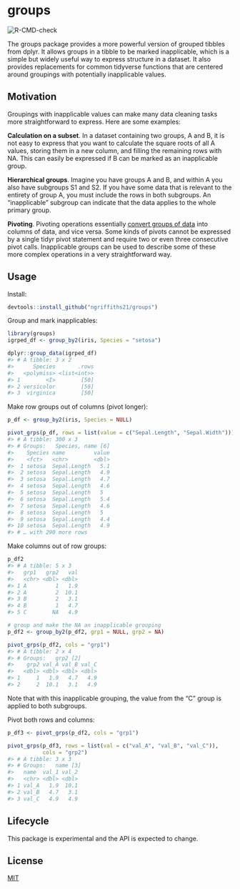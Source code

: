 
<!-- README.md is generated from README.Rmd. Please edit that file -->

# groups

<!-- badges: start -->

![R-CMD-check](https://github.com/ngriffiths21/groups/workflows/R-CMD-check/badge.svg)

<!-- badges: end -->

The groups package provides a more powerful version of grouped tibbles
from dplyr. It allows groups in a tibble to be marked inapplicable,
which is a simple but widely useful way to express structure in a
dataset. It also provides replacements for common tidyverse functions
that are centered around groupings with potentially inapplicable values.

## Motivation

Groupings with inapplicable values can make many data cleaning tasks
more straightforward to express. Here are some examples:

**Calculation on a subset**. In a dataset containing two groups, A and
B, it is not easy to express that you want to calculate the square roots
of all A values, storing them in a new column, and filling the remaining
rows with NA. This can easily be expressed if B can be marked as an
inapplicable group.

**Hierarchical groups**. Imagine you have groups A and B, and within A
you also have subgroups S1 and S2. If you have some data that is
relevant to the entirety of group A, you must include the rows in both
subgroups. An “inapplicable” subgroup can indicate that the data applies
to the whole primary group.

**Pivoting**. Pivoting operations essentially [convert groups of
data](https://epinotes.netlify.app/post/pivoting/) into columns of data,
and vice versa. Some kinds of pivots cannot be expressed by a single
tidyr pivot statement and require two or even three consecutive pivot
calls. Inapplicable groups can be used to describe some of these more
complex operations in a very straightforward way.

## Usage

Install:

``` r
devtools::install_github("ngriffiths21/groups")
```

Group and mark inapplicables:

``` r
library(groups)
igrped_df <- group_by2(iris, Species = "setosa")

dplyr::group_data(igrped_df)
#> # A tibble: 3 x 2
#>      Species       .rows
#>   <polymiss> <list<int>>
#> 1        <I>        [50]
#> 2 versicolor        [50]
#> 3  virginica        [50]
```

Make row groups out of columns (pivot longer):

``` r
p_df <- group_by2(iris, Species = NULL)

pivot_grps(p_df, rows = list(value = c("Sepal.Length", "Sepal.Width")))
#> # A tibble: 300 x 3
#> # Groups:   Species, name [6]
#>    Species name         value
#>    <fct>   <chr>        <dbl>
#>  1 setosa  Sepal.Length   5.1
#>  2 setosa  Sepal.Length   4.9
#>  3 setosa  Sepal.Length   4.7
#>  4 setosa  Sepal.Length   4.6
#>  5 setosa  Sepal.Length   5  
#>  6 setosa  Sepal.Length   5.4
#>  7 setosa  Sepal.Length   4.6
#>  8 setosa  Sepal.Length   5  
#>  9 setosa  Sepal.Length   4.4
#> 10 setosa  Sepal.Length   4.9
#> # … with 290 more rows
```

Make columns out of row groups:

``` r
p_df2
#> # A tibble: 5 x 3
#>   grp1   grp2   val
#>   <chr> <dbl> <dbl>
#> 1 A         1   1.9
#> 2 A         2  10.1
#> 3 B         2   3.1
#> 4 B         1   4.7
#> 5 C        NA   4.9

# group and make the NA an inapplicable grouping
p_df2 <- group_by2(p_df2, grp1 = NULL, grp2 = NA)

pivot_grps(p_df2, cols = "grp1")
#> # A tibble: 2 x 4
#> # Groups:   grp2 [2]
#>    grp2 val_A val_B val_C
#>   <dbl> <dbl> <dbl> <dbl>
#> 1     1   1.9   4.7   4.9
#> 2     2  10.1   3.1   4.9
```

Note that with this inapplicable grouping, the value from the “C” group
is applied to both subgroups.

Pivot both rows and columns:

``` r
p_df3 <- pivot_grps(p_df2, cols = "grp1")

pivot_grps(p_df3, rows = list(val = c("val_A", "val_B", "val_C")),
           cols = "grp2")
#> # A tibble: 3 x 3
#> # Groups:   name [3]
#>   name  val_1 val_2
#>   <chr> <dbl> <dbl>
#> 1 val_A   1.9  10.1
#> 2 val_B   4.7   3.1
#> 3 val_C   4.9   4.9
```

## Lifecycle

This package is experimental and the API is expected to change.

## License

[MIT](https://choosealicense.com/licenses/mit/)
